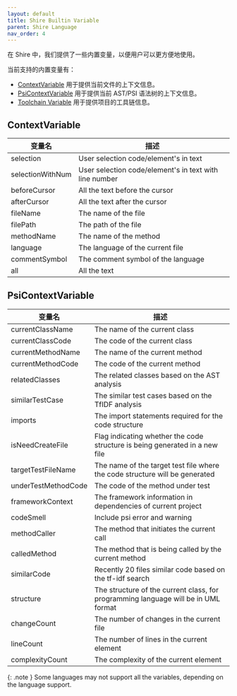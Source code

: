 ```yaml
---
layout: default
title: Shire Builtin Variable
parent: Shire Language
nav_order: 4
---
```


在 Shire 中，我们提供了一些内置变量，以便用户可以更方便地使用。

当前支持的内置变量有：

- [ContextVariable](#contextvariable) 用于提供当前文件的上下文信息。
- [PsiContextVariable](#psicontextvariable) 用于提供当前 AST/PSI 语法树的上下文信息。
- [Toolchain Variable](#toolchain-variable) 用于提供项目的工具链信息。

## ContextVariable

| 变量名              | 描述                                                     |
|------------------|--------------------------------------------------------|
| selection        | User selection code/element's in text                  |
| selectionWithNum | User selection code/element's in text with line number |
| beforeCursor     | All the text before the cursor                         |
| afterCursor      | All the text after the cursor                          |
| fileName         | The name of the file                                   |
| filePath         | The path of the file                                   |
| methodName       | The name of the method                                 |
| language         | The language of the current file                       |
| commentSymbol    | The comment symbol of the language                     |
| all              | All the text                                           |

## PsiContextVariable

| 变量名                 | 描述                                                                                 |
|---------------------|------------------------------------------------------------------------------------|
| currentClassName    | The name of the current class                                                      |
| currentClassCode    | The code of the current class                                                      |
| currentMethodName   | The name of the current method                                                     |
| currentMethodCode   | The code of the current method                                                     |
| relatedClasses      | The related classes based on the AST analysis                                      |
| similarTestCase     | The similar test cases based on the TfIDF analysis                                 |
| imports             | The import statements required for the code structure                              |
| isNeedCreateFile    | Flag indicating whether the code structure is being generated in a new file        |
| targetTestFileName  | The name of the target test file where the code structure will be generated        |
| underTestMethodCode | The code of the method under test                                                  |
| frameworkContext    | The framework information in dependencies of current project                       |
| codeSmell           | Include psi error and warning                                                      |
| methodCaller        | The method that initiates the current call                                         |
| calledMethod        | The method that is being called by the current method                              |
| similarCode         | Recently 20 files similar code based on the tf-idf search                          |
| structure           | The structure of the current class, for programming language will be in UML format |
| changeCount         | The number of changes in the current file                                          |
| lineCount           | The number of lines in the current element                                         |
| complexityCount     | The complexity of the current element                                              |

{: .note }
Some languages may not support all the variables, depending on the language support.